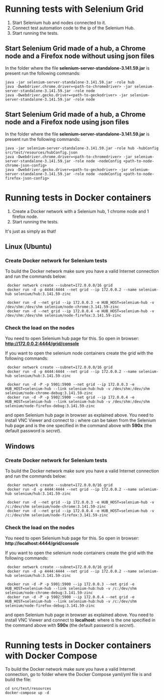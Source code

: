 # Running tests with Selenium Grid

1. Start Selenium hub and nodes connected to it.
2. Connect test automation code to the ip of the Selenium Hub.
3. Start running the tests.

## Start Selenium Grid made of a hub, a Chrome node and a Firefox node without using json files

In the folder where the file **selenium-server-standalone-3.141.59.jar** is present run the following commands:
```shell script
java -jar selenium-server-standalone-3.141.59.jar -role hub
java -Dwebdriver.chrome.driver=<path-to-chromedriver> -jar selenium-server-standalone-3.141.59.jar -role node
java -Dwebdriver.gecko.driver=<path-to-geckodriver> -jar selenium-server-standalone-3.141.59.jar -role node
```

## Start Selenium Grid made of a hub, a Chrome node and a Firefox node using json files

In the folder where the file **selenium-server-standalone-3.141.59.jar** is present run the following commands:
```shell script
java -jar selenium-server-standalone-3.141.59.jar -role hub -hubConfig src/test/resources/hubConfig.json
java -Dwebdriver.chrome.driver=<path-to-chromedriver> -jar selenium-server-standalone-3.141.59.jar -role node -nodeConfig <path-to-node-chrome-json-config>
java -Dwebdriver.gecko.driver=<path-to-geckodriver> -jar selenium-server-standalone-3.141.59.jar -role node -nodeConfig <path-to-node-firefox-json-config>
```

# Running tests in Docker containers

1. Create a Docker network with a Selenium hub, 1 chrome node and 1 firefox node.
2. Start running the tests.

It's just as simply as that!

## Linux (Ubuntu)

### Create Docker network for Selenium tests 
To build the Docker network make sure you have a valid Internet connection and run the commands below:
```shell script
 docker network create --subnet=172.0.0.0/16 grid
 docker run -d -p 4444:4444 --net grid --ip 172.0.0.2 --name selenium-hub selenium/hub:3.141.59-zinc
 
 docker run -d --net grid --ip 172.0.0.3 -e HUB_HOST=selenium-hub -v /dev/shm:/dev/shm selenium/node-chrome:3.141.59-zinc
 docker run -d --net grid --ip 172.0.0.4 -e HUB_HOST=selenium-hub -v /dev/shm:/dev/shm selenium/node-firefox:3.141.59-zinc
```

### Check the load on the nodes
You need to open Selenium hub page for this. So open in browser: **http://172.0.0.2:4444/grid/console**

If you want to open the selenium node containers create the grid with the following commands:
```shell script
 docker network create --subnet=172.0.0.0/16 grid
 docker run -d -p 4444:4444 --net grid --ip 172.0.0.2 --name selenium-hub selenium/hub:3.141.59-zinc
 
 docker run -d -P -p 5901:5900 --net grid --ip 172.0.0.3 -e HUB_HOST=selenium-hub --link selenium-hub:hub -v /dev/shm:/dev/shm selenium/node-chrome-debug:3.141.59-zinc
 docker run -d -P -p 5902:5900 --net grid --ip 172.0.0.4 -e HUB_HOST=selenium-hub --link selenium-hub:hub -v /dev/shm:/dev/shm selenium/node-firefox-debug:3.141.59-zinc
```
and open Selenium hub page in browser as explained above. You need to install VNC Viewer and connect to **<ip-address-of-node>:<port-of-node>** where **<ip-address-of-node>** can be taken from the Selenium hub page and **<port-of-node>** is the one specified in the command above with **590x** (the default password is *secret*). 

## Windows

### Create Docker network for Selenium tests
To build the Docker network make sure you have a valid Internet connection and run the commands below:
```shell script
 docker network create --subnet=172.0.0.0/16 grid
 docker run -d -p 4444:4444 --net grid --ip 172.0.0.2 --name selenium-hub selenium/hub:3.141.59-zinc
 
 docker run -d --net grid --ip 172.0.0.3 -e HUB_HOST=selenium-hub -v /c:/dev/shm selenium/node-chrome:3.141.59-zinc
 docker run -d --net grid --ip 172.0.0.4 -e HUB_HOST=selenium-hub -v /c:/dev/shm selenium/node-firefox:3.141.59-zinc
```

### Check the load on the nodes
You need to open Selenium hub page for this. So open in browser: **http://localhost:4444/grid/console**

If you want to open the selenium node containers create the grid with the following commands:
```shell script
 docker network create --subnet=172.0.0.0/16 grid
 docker run -d -p 4444:4444 --net grid --ip 172.0.0.2 --name selenium-hub selenium/hub:3.141.59-zinc
 
 docker run -d -P -p 5901:5900 --ip 172.0.0.3 --net grid -e HUB_HOST=selenium-hub --link selenium-hub:hub -v /c:/dev/shm selenium/node-chrome-debug:3.141.59-zinc
 docker run -d -P -p 5902:5900 --ip 172.0.0.4 --net grid -e HUB_HOST=selenium-hub --link selenium-hub:hub -v /c:/dev/shm selenium/node-firefox-debug:3.141.59-zinc
```
and open Selenium hub page in browser as explained above. You need to install VNC Viewer and connect to **localhost:<port-of-node>** where **<port-of-node>** is the one specified in the command above with **590x** (the default password is *secret*). 

# Running tests in Docker containers with Docker Compose

To build the Docker network make sure you have a valid Internet connection, go to folder where the Docker Compose yaml/yml file is and build the file:
```shell script
cd src/test/resources
docker-compose up -d
```
